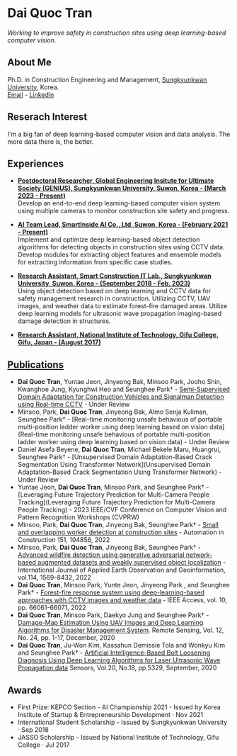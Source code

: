 # **Dai Quoc Tran**  
*Working to improve safety in construction sites using deep learning-based computer vision.*

## **About Me**  
Ph.D. in Construction Engineering and Management, [Sungkyunkwan University](https://www.skku.edu/eng/index.do), Korea.   
[Email](daitran@skku.edu) - [Linkedin](https://www.linkedin.com/in/dai-quoc-tran-092579116/)  

## **Reserach Interest**  
I'm a big fan of deep learning-based computer vision and data analysis. The more data there is, the better.  

## **Experiences**  
- [**Postdoctoral Researcher, Global Engineering Insitute for Ultimate Society (GENIUS), Sungkyunkwan University, Suwon, Korea - (March 2023 - Present)**](https://sites.google.com/view/skkuscit)  
Develop an end-to-end deep learning-based computer vision system using multiple cameras to monitor construction site safety and progress.
- [**AI Team Lead, SmartInside AI Co., Ltd, Suwon, Korea - (February 2021 - Present)**](https://smartinside.ai/)  
Implement and optimize deep learning-based object detection algorithms for detecting objects in construction sites using CCTV data. Develop modules for
extracting object features and ensemble models for extracting information from specific case studies.

- [**Research Assistant, Smart Construction IT Lab., Sungkyunkwan University, Suwon, Korea - (September 2018 - Feb. 2023)**](https://sites.google.com/view/skkuscit)  
Using object detection based on deep learning and CCTV data for safety management research in construction. Utilizing CCTV, UAV images, and
weather data to estimate forest-fire damaged areas. Utilize deep learning models for ultrasonic wave propagation imaging-based damage detection in
structures.

- [**Research Assistant, National Institute of Technology, Gifu College, Gifu, Japan - (August 2017)**](https://www.gifu-nct.ac.jp/)


## [**Publications**](https://scholar.google.com/citations?user=nr1jqx4AAAAJ&hl=en)
- **Dai Quoc Tran**, Yuntae Jeon, Jinyeong Bak, Minsoo Park, Jooho Shin, Kwanghoe Jung, Kyunghwi Heo and Seunghee Park† - [Semi-Supervised Domain Adaptation for Construction Vehicles and Signalman Detection using Real-time CCTV]() - Under Review
- Minsoo, Park, **Dai Quoc Tran**, Jinyeong Bak, Almo Senja Kuliman, Seunghee Park† - [Real-time monitoring unsafe behavious of portable multi-position ladder worker using deep learning based on vision data](Real-time monitoring unsafe behavious of portable multi-position ladder worker using deep learning based on vision data) - Under Review
- Daniel Asefa Beyene, **Dai Quoc Tran**, Michael Bekele Maru, Huangrui, Seunghee Park† - [Unsupervised Domain Adaptation-Based Crack Segmentation Using Transformer Network](Unsupervised Domain Adaptation-Based Crack Segmentation Using Transformer Network) - Under Review
- Yuntae Jeon, **Dai Quoc Tran**, Minsoo Park, and Seunghee Park† - [Leveraging Future Trajectory Prediction for Multi-Camera People Tracking](Leveraging Future Trajectory Prediction for Multi-Camera People Tracking) - 2023 IEEE/CVF Conference on Computer Vision and Pattern Recognition Workshops (CVPRW) 
- Minsoo, Park, **Dai Quoc Tran**, Jinyeong Bak, Seunghee Park† - [Small and overlapping worker detection at construction sites](https://www.sciencedirect.com/science/article/pii/S0926580523001164) - Automation in Construction 151, 104856, 2022
- Minsoo, Park, **Dai Quoc Tran**, Jinyeong Bak, Seunghee Park† - [Advanced wildfire detection using generative adversarial network-based augmented datasets and weakly supervised object localization](https://www.sciencedirect.com/science/article/pii/S1569843222002400) - International Journal of Applied Earth Observation and Geoinformation, vol.114, 1569-8432, 2022
- **Dai Quoc Tran**, Minsoo Park, Yunte Jeon, Jinyeong Park , and Seunghee Park† - [Forest-fire response system using deep-learning-based approaches with CCTV images and weather data](https://ieeexplore.ieee.org/document/9801825/authors#authors) - IEEE Access, vol. 10, pp. 66061-66071, 2022
- **Dai Quoc Tran**, Minsoo Park, Daekyo Jung and Seunghee Park† - [Damage-Map Estimation Using UAV Images and Deep Learning Algorithms for Disaster Management System](https://doi.org/10.3390/rs12244169). Remote Sensing, Vol. 12, No. 24, pp. 1-17, December, 2020
- **Dai Quoc Tran**, Ju-Won Kim, Kassahun Demissie Tola and Wonkyu Kim and Seunghee Park† - [Artificial Intelligence-Based Bolt Loosening Diagnosis Using Deep Learning Algorithms for Laser Ultrasonic Wave Propagation data](https://doi.org/10.3390/s20185329) Sensors, Vol.20, No.18, pp.5329, September, 2020

## **Awards**
- First Prize: KEPCO Section - AI Championship 2021 - Issued by Korea Institute of Startup & Entrepreneurship Development · Nov 2021
- International Student Scholarship - Issued by Sungkyunkwan University · Sep 2018
- JASSO Scholarship - Issued by National Institute of Technology, Gifu College · Jul 2017

